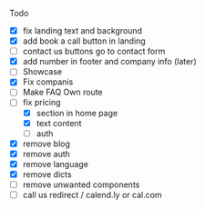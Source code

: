 Todo

- [x] fix landing text and background
- [x] add book a call button in landing
- [ ] contact us buttons go to contact form
- [x] add number in footer and company info (later)
- [ ] Showcase
- [x] Fix companis
- [ ] Make FAQ Own route
- [ ] fix pricing
  - [x] section in home page
  - [x] text content
  - [ ] auth
- [x] remove blog
- [x] remove auth
- [x] remove language
- [x] remove dicts
- [ ] remove unwanted components
- [ ] call us redirect / calend.ly or cal.com
